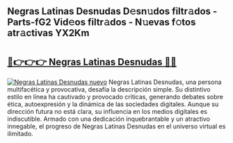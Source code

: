 ## Negras Latinas Desnudas D𝚎sn𝚞dos filtr𝚊dos - Parts-fG2 Vid𝚎os filtr𝚊dos - N𝚞evas f𝚘tos atr𝚊ctivas YX2Km

# <h2><a href="http://mba3kb.tromn.icu/?c=Negras+Latinas+Desnudas">🔗👉👉👉 Negras Latinas Desnudas 🔗🔗</a></h2>

[![Negras Latinas Desnudas nuevo](https://i.imgur.com/pEAQMta.gif)](http://mba3kb.tromn.icu/?c=Negras+Latinas+Desnudas)
Negras Latinas Desnudas, una persona multifacética y provocativa, desafía la descripción simple. Su distintivo estilo en línea ha cautivado y provocado críticas, generando debates sobre ética, autoexpresión y la dinámica de las sociedades digitales. Aunque su dirección futura no está clara, su influencia en los medios digitales es indiscutible. Armado con una dedicación inquebrantable y un atractivo innegable, el progreso de Negras Latinas Desnudas en el universo virtual es ilimitado.
